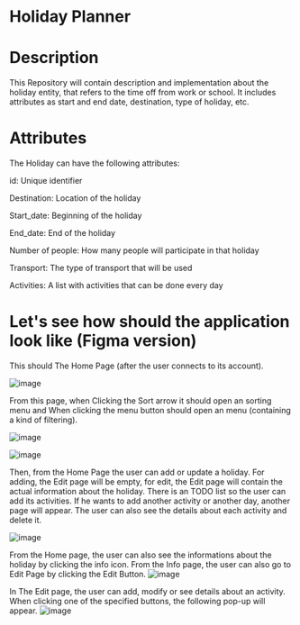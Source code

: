 # Holiday Planner
# Description
This Repository will contain description and implementation about the holiday entity, that refers to the time off from work or school. It includes attributes as start and end date, destination, type of holiday, etc.

# Attributes
The Holiday can have the following attributes:
  
  id: Unique identifier

  Destination: Location of the holiday
  
  Start_date: Beginning of the holiday
  
  End_date: End of the holiday

  Number of people: How many people will participate in that holiday

  Transport: The type of transport that will be used

  Activities: A list with activities that can be done every day

# Let's see how should the application look like (Figma version)
This should The Home Page (after the user connects to its account).

![image](https://github.com/user-attachments/assets/14c9f083-e703-47c0-8545-40d0428339ab)


 From this page, when Clicking the Sort arrow it should open an sorting menu and When clicking the menu button should open an menu (containing a kind of filtering).
 
 ![image](https://github.com/user-attachments/assets/477eccf3-d2c6-4460-93aa-fa12467f066a)

![image](https://github.com/user-attachments/assets/6304ec4b-5d20-4d56-bcdc-907141236f7f)


 Then, from the Home Page the user can add or update a holiday. For adding, the Edit page will be empty, for edit, the Edit page will contain the actual information about the holiday. There is an TODO list so the user can add its activities. If he wants to add another activity or another day, another page will appear. The user can also see the details about each activity and delete it.
 
![image](https://github.com/user-attachments/assets/843f3225-1133-44f3-a85e-57ed2a88b463)



From the Home page, the user can also see the informations about the holiday by clicking the info icon. From the Info page, the user can also go to Edit Page by clicking the Edit Button.
![image](https://github.com/user-attachments/assets/ee7fd136-1014-497d-b032-b3a9ed4cc7a4)


In The Edit page, the user can add, modify or see details about an activity. When clicking one of the specified buttons, the following pop-up will appear.
![image](https://github.com/user-attachments/assets/c4c97348-e797-4eca-bfb0-c3e025598bda)

